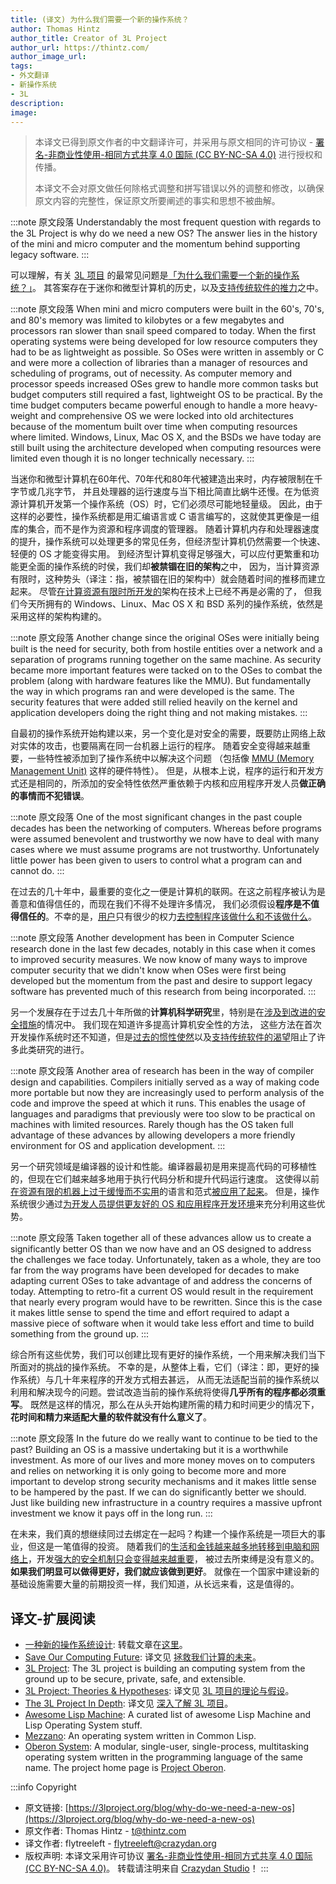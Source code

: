 ```yaml
---
title: (译文) 为什么我们需要一个新的操作系统？
author: Thomas Hintz
author_title: Creator of 3L Project
author_url: https://thintz.com/
author_image_url:
tags:
- 外文翻译
- 新操作系统
- 3L
description:
image:
---
```


> 本译文已得到原文作者的中文翻译许可，并采用与原文相同的许可协议 -
> [署名-非商业性使用-相同方式共享 4.0 国际 (CC BY-NC-SA 4.0)](https://creativecommons.org/licenses/by-nc-sa/4.0/)
> 进行授权和传播。
>
> 本译文不会对原文做任何除格式调整和拼写错误以外的调整和修改，以确保原文内容的完整性，保证原文所要阐述的事实和思想不被曲解。

:::note 原文段落
Understandably the most frequent question with regards to the 3L Project is
why do we need a new OS?
The answer lies in the history of the mini and micro computer
and the momentum behind supporting legacy software.
:::

可以理解，有关 [3L 项目](https://3lproject.org) 的最常见问题是<u>「为什么我们需要一个新的操作系统？」</u>。
其答案存在于迷你和微型计算机的历史，以及<u>支持传统软件的推力</u>之中。
<!-- more -->

:::note 原文段落
When mini and micro computers were built in the 60's, 70's, and 80's
memory was limited to kilobytes or a few megabytes
and processors ran slower than snail speed compared to today.
When the first operating systems were being developed for low resource computers
they had to be as lightweight as possible.
So OSes were written in assembly or C and were more a collection of libraries
than a manager of resources and scheduling of programs, out of necessity.
As computer memory and processor speeds increased OSes grew to handle more common tasks
but budget computers still required a fast, lightweight OS to be practical.
By the time budget computers became powerful enough to handle a more heavy-weight and comprehensive OS
we were locked into old architectures
because of the momentum built over time when computing resources where limited.
Windows, Linux, Mac OS X, and the BSDs we have today are still built using the architecture developed
when computing resources were limited even though it is no longer technically necessary.
:::

当迷你和微型计算机在60年代、70年代和80年代被建造出来时，内存被限制在千字节或几兆字节，
并且处理器的运行速度与当下相比简直比蜗牛还慢。在为低资源计算机开发第一个操作系统（OS）时，它们必须尽可能地轻量级。
因此，由于这样的必要性，操作系统都是用汇编语言或 C 语言编写的，这就使其更像是一组库的集合，而不是作为资源和程序调度的管理器。
随着计算机内存和处理器速度的提升，操作系统可以处理更多的常见任务，但经济型计算机仍然需要一个快速、轻便的 OS 才能变得实用。
到经济型计算机变得足够强大，可以应付更繁重和功能更全面的操作系统的时侯，我们却**被禁锢在旧的架构**之中，
因为，当计算资源有限时，这种势头（译注：指，被禁锢在旧的架构中）就会随着时间的推移而建立起来。
尽管<u>在计算资源有限时所开发的</u>架构在技术上已经不再是必需的了，
但我们今天所拥有的 Windows、Linux、Mac OS X 和 BSD 系列的操作系统，依然是采用这样的架构构建的。

:::note 原文段落
Another change since the original OSes were initially being built is the need for security,
both from hostile entities over a network and a separation of programs
running together on the same machine.
As security became more important features were tacked on to the OSes
to combat the problem (along with hardware features like the MMU).
But fundamentally the way in which programs ran and were developed is the same.
The security features that were added still relied heavily on the kernel and application developers
doing the right thing and not making mistakes.
:::

自最初的操作系统开始构建以来，另一个变化是对安全的需要，既要防止网络上敌对实体的攻击，也要隔离在同一台机器上运行的程序。
随着安全变得越来越重要，一些特性被添加到了操作系统中以解决这个问题
（包括像 [MMU (Memory Management Unit)](https://en.wikipedia.org/wiki/Memory_management_unit) 这样的硬件特性）。
但是，从根本上说，程序的运行和开发方式还是相同的，所添加的安全特性依然严重依赖于内核和应用程序开发人员**做正确的事情而不犯错误**。

:::note 原文段落
One of the most significant changes in the past couple decades has been the networking of computers.
Whereas before programs were assumed benevolent and trustworthy
we now have to deal with many cases where we must assume programs are not trustworthy.
Unfortunately little power has been given to users to control what a program can and cannot do.
:::

在过去的几十年中，最重要的变化之一便是计算机的联网。在这之前程序被认为是善意和值得信任的，而现在我们不得不处理许多情况，
我们必须假设**程序是不值得信任的**。不幸的是，<u>用户</u>只有很少的权力<u>去控制程序该做什么和不该做什么</u>。

:::note 原文段落
Another development has been in Computer Science research done in the last few decades,
notably in this case when it comes to improved security measures.
We now know of many ways to improve computer security
that we didn't know when OSes were first being developed
but the momentum from the past and desire to support legacy software
has prevented much of this research from being incorporated.
:::

另一个发展存在于过去几十年所做的**计算机科学研究**里，特别是在<u>涉及到改进的安全措施</u>的情况中。
我们现在知道许多提高计算机安全性的方法，
这些方法在首次开发操作系统时还不知道，但是<u>过去的惯性使然</u>以及<u>支持传统软件的渴望</u>阻止了许多此类研究的进行。

:::note 原文段落
Another area of research has been in the way of compiler design and capabilities.
Compilers initially served as a way of making code more portable
but now they are increasingly used to perform analysis of the code and improve the speed at which it runs.
This enables the usage of languages and paradigms that previously were too slow
to be practical on machines with limited resources.
Rarely though has the OS taken full advantage of these advances
by allowing developers a more friendly environment for OS and application development.
:::

另一个研究领域是编译器的设计和性能。编译器最初是用来提高代码的可移植性的，但现在它们越来越多地用于执行代码分析和提升代码运行速度。
这使得以前<u>在资源有限的机器上过于缓慢而不实用</u>的语言和范式<u>被应用了起来</u>。
但是，操作系统很少通过<u>为开发人员提供更友好的 OS 和应用程序开发环境</u>来充分利用这些优势。

:::note 原文段落
Taken together all of these advances allow us to create a significantly better OS
than we now have and an OS designed to address the challenges we face today.
Unfortunately, taken as a whole, they are too far from the way programs have been developed for decades
to make adapting current OSes to take advantage of and address the concerns of today.
Attempting to retro-fit a current OS would result in the requirement
that nearly every program would have to be rewritten.
Since this is the case it makes little sense to spend the time and effort
required to adapt a massive piece of software
when it would take less effort and time to build something from the ground up.
:::

综合所有这些优势，我们可以创建比现有更好的操作系统，一个用来解决我们当下所面对的挑战的操作系统。
不幸的是，从整体上看，它们（译注：即，更好的操作系统）与几十年来程序的开发方式相去甚远，
从而无法适配当前的操作系统以利用和解决现今的问题。尝试改造当前的操作系统将使得**几乎所有的程序都必须重写**。
既然是这样的情况，那么在从头开始构建所需的精力和时间更少的情况下，**花时间和精力来适配大量的软件就没有什么意义了**。

:::note 原文段落
In the future do we really want to continue to be tied to the past?
Building an OS is a massive undertaking but it is a worthwhile investment.
As more of our lives and more money moves on to computers and relies on networking
it is only going to become more and more important to develop strong security mechanisms
and it makes little sense to be hampered by the past.
If we can do significantly better we should.
Just like building new infrastructure in a country requires a massive upfront investment
we know it pays off in the long run.
:::

在未来，我们真的想继续同过去绑定在一起吗？构建一个操作系统是一项巨大的事业，但这是一笔值得的投资。
随着我们的<u>生活和金钱越来越多地转移到电脑和网络上</u>，开发<u>强大的安全机制只会变得越来越重要</u>，
被过去所束缚是没有意义的。**如果我们明显可以做得更好，我们就应该做到更好**。
就像在一个国家中建设新的基础设施需要大量的前期投资一样，我们知道，从长远来看，这是值得的。

## 译文-扩展阅读

- [一种新的操作系统设计](http://www.yinwang.org/blog-cn/2013/04/14/os-design):
  转载文章在[这里](./a-new-os-design-by-wangyin)。
- [Save Our Computing Future](https://thintz.com/essays/save-our-computing-future):
  译文见 [拯救我们计算的未来](./save-our-computing-future)。
- [3L Project](https://3lproject.org/):
  The 3L project is building an computing system from the ground up to be secure, private, safe, and extensible.
- [3L Project: Theories & Hypotheses](https://3lproject.org/theories):
  译文见 [3L 项目的理论与假设](./the-theories-and-hypotheses-of-3l-project)。
- [The 3L Project In Depth](https://3lproject.org/in-depth):
  译文见 [深入了解 3L 项目](./the-3l-project-in-depth)。
- [Awesome Lisp Machine](https://github.com/ghosthamlet/awesome-lisp-machine):
  A curated list of awesome Lisp Machine and Lisp Operating System stuff.
- [Mezzano](https://github.com/froggey/Mezzano):
  An operating system written in Common Lisp.
- [Oberon System](https://en.wikipedia.org/wiki/Oberon_(operating_system)):
  A modular, single-user, single-process, multitasking operating system written in the programming language of the same name.
  The project home page is [Project Oberon](http://www.projectoberon.com/).


:::info Copyright
- 原文链接: [https://3lproject.org/blog/why-do-we-need-a-new-os](https://3lproject.org/blog/why-do-we-need-a-new-os)
- 原文作者: Thomas Hintz - [t@thintz.com](mailto:t@thintz.com)
- 译文作者: flytreeleft - [flytreeleft@crazydan.org](mailto:flytreeleft@crazydan.org)
- 版权声明: 本译文采用许可协议 [署名-非商业性使用-相同方式共享 4.0 国际 (CC BY-NC-SA 4.0)](https://creativecommons.org/licenses/by-nc-sa/4.0/)。
  转载请注明来自 [Crazydan Studio](https://studio.crazydan.org/)！
:::
